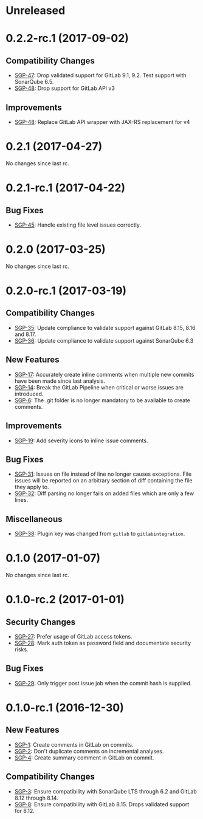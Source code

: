 # Unreleased

# 0.2.2-rc.1 (2017-09-02)
## Compatibility Changes
- [SGP-47](https://jira.johnnei.org/browse/SGP-47): Drop validated support for GitLab 9.1, 9.2. Test support with SonarQube 6.5.
- [SGP-48](https://jira.johnnei.org/browse/SGP-48): Drop support for GitLab API v3

## Improvements
- [SGP-48](https://jira.johnnei.org/browse/SGP-48): Replace GitLab API wrapper with JAX-RS replacement for v4

# 0.2.1 (2017-04-27)
No changes since last rc.

# 0.2.1-rc.1 (2017-04-22)
## Bug Fixes
- [SGP-45](https://jira.johnnei.org/browse/SGP-35): Handle existing file level issues correctly.

# 0.2.0 (2017-03-25)
No changes since last rc.

# 0.2.0-rc.1 (2017-03-19)
## Compatibility Changes
- [SGP-35](https://jira.johnnei.org/browse/SGP-35): Update compliance to validate support against GitLab 8.15, 8.16 and 8.17.
- [SGP-36](https://jira.johnnei.org/browse/SGP-36): Update compliance to validate support against SonarQube 6.3

## New Features
- [SGP-17](https://jira.johnnei.org/browse/SGP-17): Accurately create inline comments when multiple new commits have been made since last analysis.
- [SGP-14](https://jira.johnnei.org/browse/SGP-14): Break the GitLab Pipeline when critical or worse issues are introduced.
- [SGP-6](https://jira.johnnei.org/browse/SGP-6): The .git folder is no longer mandatory to be available to create comments.

## Improvements
- [SGP-19](https://jira.johnnei.org/browse/SGP-19): Add severity icons to inline issue comments.

## Bug Fixes
- [SGP-31](https://jira.johnnei.org/browse/SGP-31): Issues on file instead of line no longer causes exceptions. File issues will be reported on an arbitrary section of diff containing the file they apply to.
- [SGP-32](https://jira.johnnei.org/browse/SGP-32): Diff parsing no longer fails on added files which are only a few lines.

## Miscellaneous
- [SGP-38](https://jira.johnnei.org/browse/SGP-38): Plugin key was changed from `gitlab` to `gitlabintegration`.

# 0.1.0 (2017-01-07)
No changes since last rc.

# 0.1.0-rc.2 (2017-01-01)
## Security Changes
- [SGP-27](https://jira.johnnei.org/browse/SGP-27): Prefer usage of GitLab access tokens.
- [SGP-28](https://jira.johnnei.org/browse/SGP-28): Mark auth token as password field and documentate security risks.

## Bug Fixes
- [SGP-29](https://jira.johnnei.org/browse/SGP-29): Only trigger post issue job when the commit hash is supplied.

# 0.1.0-rc.1 (2016-12-30)
## New Features
- [SGP-1](https://jira.johnnei.org/browse/SGP-1): Create comments in GitLab on commits.
- [SGP-2](https://jira.johnnei.org/browse/SGP-2): Don't duplicate comments on incremental analyses.
- [SGP-4](https://jira.johnnei.org/browse/SGP-4): Create summary comment in GitLab on commit.

## Compatibility Changes
- [SGP-3](https://jira.johnnei.org/browse/SGP-3): Ensure compatibility with SonarQube LTS through 6.2 and GitLab 8.12 through 8.14.
- [SGP-8](https://jira.johnnei.org/browse/SGP-4): Ensure compatibility with GitLab 8.15. Drops validated support for 8.12.
